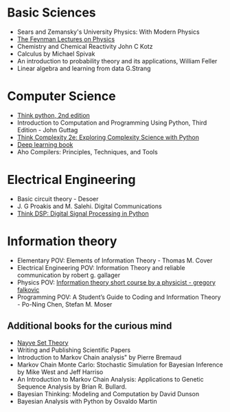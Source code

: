 # Basic Sciences
- Sears and Zemansky's University Physics: With Modern Physics 
- [The Feynman Lectures on Physics](feynmanlectures.caltech.edu)
- Chemistry and Chemical Reactivity John C Kotz
- Calculus by Michael Spivak
- An introduction to probability theory and its applications, William Feller
- Linear algebra and learning from data G.Strang

# Computer Science
- [Think python, 2nd edition](https://greenteapress.com/wp/think-python-2e/)
- Introduction to Computation and Programming Using Python, Third Edition - John Guttag
- [Think Complexity 2e: Exploring Complexity Science with Python](http://greenteapress.com/wp/think-complexity/) 
- [Deep learning book](deeplearningbook.org)
- Aho Compilers: Principles, Techniques, and Tools

# Electrical Engineering
- Basic circuit theory - Desoer
- J. G Proakis and M. Salehi. Digital Communications
- [Think DSP: Digital Signal Processing in Python](http://greenteapress.com/wp/think-dsp/)

# Information theory
- Elementary POV: Elements of Information Theory - Thomas M. Cover
- Electrical Engineering POV: Information Theory and reliable communication by robert g. gallager 
- Physics POV: [Information theory short course by a physicist - gregory falkovic](https://www.weizmann.ac.il/complex/falkovich/sites/complex.falkovich/files/uploads/Draft24.pdf)
- Programming POV: A Student’s Guide to Coding and Information Theory - Po-Ning Chen, Stefan M. Moser 

## Additional books for the curious mind
- [Nayve Set Theory](https://www.amazon.com/Naive-Theory-Undergraduate-Texts-Mathematics/dp/0387900926)
- Writing and Publishing Scientific Papers
- Introduction to Markov Chain analysis" by Pierre Bremaud
- Markov Chain Monte Carlo: Stochastic Simulation for Bayesian Inference by Mike West and Jeff Harriso
- An Introduction to Markov Chain Analysis: Applications to Genetic Sequence Analysis by Brian R. Bullard.
- Bayesian Thinking: Modeling and Computation by David Dunson
- Bayesian Analysis with Python by Osvaldo Martin
